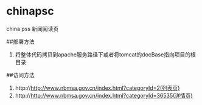 chinapsc
========

china pss 新闻阅读页


##部署方法
1. 将整体代码拷贝到apache服务路径下或者将tomcat的docBase指向项目的根目录

##访问方法
1. http://http://www.nbmsa.gov.cn/index.html?categoryId=2(列表页)
1. http://http://www.nbmsa.gov.cn/index.html?categoryId=36535(详情页)
